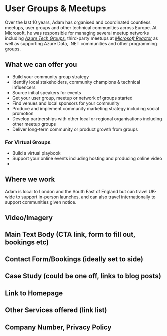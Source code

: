 # User Groups & Meetups

Over the last 10 years, Adam has organised and coordinated countless meetups, user groups and other technical communities across Europe. At Microsoft, he was responsible for managing several meetup networks including _[Azure Tech Groups](https://developer.microsoft.com/en-us/azure-tech-groups/overview)_, third-party meetups at _[Microsoft Reactor](https://developer.microsoft.com/en-us/reactor/)_ as well as supporting Azure Data, .NET communities and other programming groups.

## What we can offer you
- Build your community group strategy
- Identify local stakeholders, community champions & technical influencers
- Source initial speakers for events
- Get your user group, meetup or network of groups started
- Find venues and local sponsors for your community
- Produce and implement community marketing strategy including social promotion
- Develop partnerships with other local or regional organisations including other meetup groups
- Deliver long-term community or product growth from groups

### For Virtual Groups
- Build a virtual playbook
- Support your online events including hosting and producing online video
- 

## Where we work
Adam is local to London and the South East of England but can travel UK-wide to support in-person launches, and can also travel internationally to support communities given notice.

## Video/Imagery
## Main Text Body (CTA link, form to fill out, bookings etc)
## Contact Form/Bookings (ideally set to side)
## Case Study (could be one off, links to blog posts)
## Link to Homepage
## Other Services offered (link list)
## Company Number, Privacy Policy
